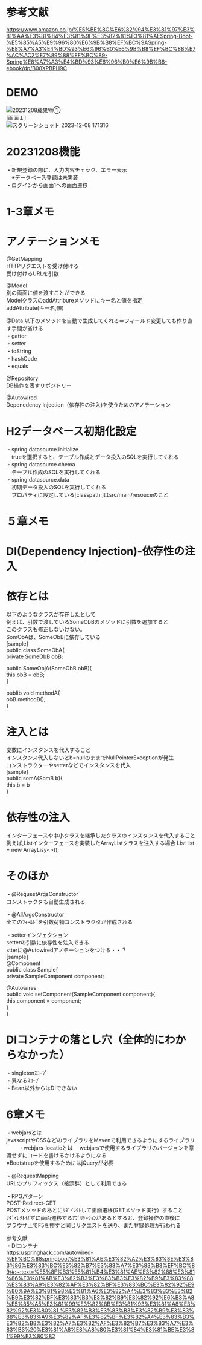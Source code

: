 # 参考文献
https://www.amazon.co.jp/%E5%BE%8C%E6%82%94%E3%81%97%E3%81%AA%E3%81%84%E3%81%9F%E3%82%81%E3%81%AESpring-Boot-%E5%85%A5%E9%96%80%E6%9B%B8%EF%BC%9ASpring-%E8%A7%A3%E4%BD%93%E6%96%B0%E6%9B%B8%EF%BC%88%E7%AC%AC2%E7%89%88%EF%BC%89-Spring%E8%A7%A3%E4%BD%93%E6%96%B0%E6%9B%B8-ebook/dp/B08XPBPH9C

# DEMO  
![20231208成果物①](https://github.com/f1351050/springKaitaisyo/assets/126868552/103065f2-508d-4f30-9820-557ecc70d0a6)  
[画面１]  
![スクリーンショット 2023-12-08 171316](https://github.com/f1351050/springKaitaisyo/assets/126868552/a491e066-5b70-4943-bb66-8f3f19044a41)

# 20231208機能  
・新規登録の際に、入力内容チェック、エラー表示  
　※データべース登録は未実装  
・ログインから画面1への画面遷移  

# 1-3章メモ
# アノテーションメモ  
@GetMapping  
HTTPリクエストを受け付ける  
受け付けるURLを引数

@Model  
別の画面に値を渡すことができる  
ModelクラスのaddAttribureメソッドにキー名と値を指定  
addAttribute(キー名,値)   

@Data
以下のメソッドを自動で生成してくれる＝フィールド変更しても作り直す手間が省ける  
・gatter    
・setter   
・toString   
・hashCode   
・equals   

@Repository  
DB操作を表すリポジトリー

@Autowired  
Depenedency Injection（依存性の注入)を使うためのアノテーション   


# H2データベース初期化設定  
・spring.datasource.initialize  
　trueを選択すると、テーブル作成とデータ投入のSQLを実行してくれる  
・spring.datasource.chema  
　テーブル作成のSQLを実行してくれる    
・spring.datasource.data  
　初期データ投入のSQLを実行してくれる  
　プロパティに設定している[classpath:]はsrc/main/resouceのこと  


# ５章メモ
# DI(Dependency Injection)-依存性の注入  

# 依存とは  
以下のようなクラスが存在したとして  
例えば、引数で渡しているSomeObBのメソッドに引数を追加すると  
このクラスも修正しないけない。  
SomObAは、SomeObBに依存している  
[sample]  
public class SomeObA{  
 private SomeObB obB;  
   
 public SomeObjA(SomeObB obB){  
  this.obB = obB;  
 }  

 publib void methodA{  
  obB.methodB();  
 }  

# 注入とは  
変数にインスタンスを代入すること  
インスタンス代入しないとb=nullのままでNullPointerExceptionが発生  
コンストラクターやsetterなどでインスタンスを代入  
[sample]  
public somA(SomB b){  
 this.b = b  
}  

# 依存性の注入  
インターフェースや中小クラスを継承したクラスのインスタンスを代入すること  
例えば,Listインターフェースを実装したArrayListクラスを注入する場合
List<Object> list = new ArrayLisy<>();

# そのほか
・@RequestArgsConstructor   
コンストラクタも自動生成される  

・@AllArgsConstructor  
全てのﾌｨｰﾙﾄﾞを引数荷物コンストラクタが作成される  
  
・setterインジェクション  
setterの引数に依存性を注入できる  
stterに@Autowiredアノテーションをつける・・？  
[sample]  
@Component  
public class Sample{  
 private SampleComponent component;  
  
 @Autowires  
  public void setComponent(SampleComponent component){  
  this.component = component;   
 }  
}  
  
# DIコンテナの落とし穴（全体的にわからなかった）
・singletonｽｺｰﾌﾟ  
・異なるｽｺｰﾌﾟ  
・Bean以外からはDIできない


# 6章メモ   
・webjarsとは  
javascriptやCSSなどのライブラリをMavenで利用できるようにするライブラリ  
　　
・webjars-locatioとは　
webjarsで使用するライブラリのバージョンを意識せずにコードを書けるかけるようになる   
※Bootstrapを使用するためにはjQueryが必要   

・@RequestMapping  
URLのプリフィックス（接頭辞）として利用できる  
  
・RPGパターン  
POST-Redirect-GET  
POSTメソッドのあとにﾘﾀﾞｲﾚｸﾄして画面遷移(GETメソッド実行）すること  
ﾘﾀﾞｲﾚｸﾄせずに画面遷移するｱﾌﾟﾘｹｰｼｮﾝがあるとすると、登録操作の直後に  
ブラウザ上でF5を押すと同じリクエストを送り、また登録処理が行われる  
  
参考文献  
・DIコンテナ　  
https://springhack.com/autowired-%EF%BC%88springboot%E3%81%AE%E3%82%A2%E3%83%8E%E3%83%86%E3%83%BC%E3%82%B7%E3%83%A7%E3%83%B3%EF%BC%89/#:~:text=%E5%8F%B3%E5%81%B4%E3%81%AE%E3%82%88%E3%81%86%E3%81%AB%E3%82%B3%E3%83%B3%E3%82%B9%E3%83%88%E3%83%A9%E3%82%AF%E3%82%BF%E3%83%BC%E3%82%92%E9%80%9A%E3%81%98%E3%81%A6%E3%82%A4%E3%83%B3%E3%82%B9%E3%82%BF%E3%83%B3%E3%82%B9%E3%82%92%E6%B3%A8%E5%85%A5%E3%81%99%E3%82%8B%E3%81%93%E3%81%A8%E3%82%92%E3%80%81,%E3%82%B3%E3%83%B3%E3%82%B9%E3%83%88%E3%83%A9%E3%82%AF%E3%82%BF%E3%82%A4%E3%83%B3%E3%82%B8%E3%82%A7%E3%82%AF%E3%82%B7%E3%83%A7%E3%83%B3%20%E3%81%A8%E8%A8%80%E3%81%84%E3%81%BE%E3%81%99%E3%80%82
